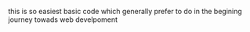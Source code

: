 this is so easiest basic code which generally prefer to do in the begining journey towads web develpoment 